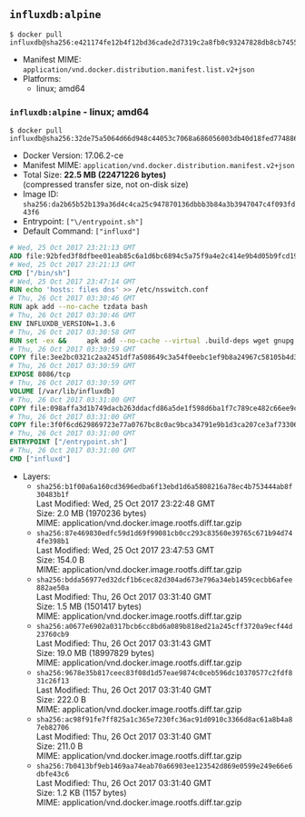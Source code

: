 ## `influxdb:alpine`

```console
$ docker pull influxdb@sha256:e421174fe12b4f12bd36cade2d7319c2a8fb0c93247828db8cb74553f49f3caf
```

-	Manifest MIME: `application/vnd.docker.distribution.manifest.list.v2+json`
-	Platforms:
	-	linux; amd64

### `influxdb:alpine` - linux; amd64

```console
$ docker pull influxdb@sha256:32de75a5064d66d948c44053c7068a686056003db40d18fed7748865d43610f1
```

-	Docker Version: 17.06.2-ce
-	Manifest MIME: `application/vnd.docker.distribution.manifest.v2+json`
-	Total Size: **22.5 MB (22471226 bytes)**  
	(compressed transfer size, not on-disk size)
-	Image ID: `sha256:da2b65b52b139a36d4c4ca25c947870136dbbb3b84a3b3947047c4f093fd43f6`
-	Entrypoint: `["\/entrypoint.sh"]`
-	Default Command: `["influxd"]`

```dockerfile
# Wed, 25 Oct 2017 23:21:13 GMT
ADD file:92bfed3f8dfbee01eab85c6a1d6bc6894c5a75f9a4e2c414e9b4d05b9fcd19d0 in / 
# Wed, 25 Oct 2017 23:21:13 GMT
CMD ["/bin/sh"]
# Wed, 25 Oct 2017 23:47:14 GMT
RUN echo 'hosts: files dns' >> /etc/nsswitch.conf
# Thu, 26 Oct 2017 03:30:46 GMT
RUN apk add --no-cache tzdata bash
# Thu, 26 Oct 2017 03:30:46 GMT
ENV INFLUXDB_VERSION=1.3.6
# Thu, 26 Oct 2017 03:30:58 GMT
RUN set -ex &&     apk add --no-cache --virtual .build-deps wget gnupg tar ca-certificates &&     update-ca-certificates &&     for key in         05CE15085FC09D18E99EFB22684A14CF2582E0C5 ;     do         gpg --keyserver ha.pool.sks-keyservers.net --recv-keys "$key" ||         gpg --keyserver pgp.mit.edu --recv-keys "$key" ||         gpg --keyserver keyserver.pgp.com --recv-keys "$key" ;     done &&     wget -q https://dl.influxdata.com/influxdb/releases/influxdb-${INFLUXDB_VERSION}-static_linux_amd64.tar.gz.asc &&     wget -q https://dl.influxdata.com/influxdb/releases/influxdb-${INFLUXDB_VERSION}-static_linux_amd64.tar.gz &&     gpg --batch --verify influxdb-${INFLUXDB_VERSION}-static_linux_amd64.tar.gz.asc influxdb-${INFLUXDB_VERSION}-static_linux_amd64.tar.gz &&     mkdir -p /usr/src &&     tar -xzf influxdb-${INFLUXDB_VERSION}-static_linux_amd64.tar.gz &&     chmod +x /usr/bin/influx_inspect /usr/bin/influx_stress /usr/bin/influxd /usr/bin/influx_tsm /usr/bin/influx &&     rm -rf *.tar.gz* /usr/src /root/.gnupg /etc/influxdb/influxdb.conf &&     apk del .build-deps
# Thu, 26 Oct 2017 03:30:59 GMT
COPY file:3ee2bc0321c2aa2451df7a508649c3a54f0eebc1ef9b8a24967c58105b4d3160 in /etc/influxdb/influxdb.conf 
# Thu, 26 Oct 2017 03:30:59 GMT
EXPOSE 8086/tcp
# Thu, 26 Oct 2017 03:30:59 GMT
VOLUME [/var/lib/influxdb]
# Thu, 26 Oct 2017 03:31:00 GMT
COPY file:098affa3d1b749dacb263ddacfd86a5de1f598d6ba1f7c789ce482c66ee9c80b in /entrypoint.sh 
# Thu, 26 Oct 2017 03:31:00 GMT
COPY file:3f0f6cd629869723e77a0767bc8c0ac9bca34791e9b1d3ca207ce3af73306205 in /init-influxdb.sh 
# Thu, 26 Oct 2017 03:31:00 GMT
ENTRYPOINT ["/entrypoint.sh"]
# Thu, 26 Oct 2017 03:31:00 GMT
CMD ["influxd"]
```

-	Layers:
	-	`sha256:b1f00a6a160cd3696edba6f13ebd1d6a5808216a78ec4b753444ab8f30483b1f`  
		Last Modified: Wed, 25 Oct 2017 23:22:48 GMT  
		Size: 2.0 MB (1970236 bytes)  
		MIME: application/vnd.docker.image.rootfs.diff.tar.gzip
	-	`sha256:87e469830edfc59d1d69f99081cb0cc293c83560e39765c671b94d744fe398b1`  
		Last Modified: Wed, 25 Oct 2017 23:47:53 GMT  
		Size: 154.0 B  
		MIME: application/vnd.docker.image.rootfs.diff.tar.gzip
	-	`sha256:bdda56977ed32dcf1b6cec82d304ad673e796a34eb1459cecbb6afee882ae50a`  
		Last Modified: Thu, 26 Oct 2017 03:31:40 GMT  
		Size: 1.5 MB (1501417 bytes)  
		MIME: application/vnd.docker.image.rootfs.diff.tar.gzip
	-	`sha256:a0677e6902a0317bcb6cc8bd6a089b818ed21a245cff3720a9ecf44d23760cb9`  
		Last Modified: Thu, 26 Oct 2017 03:31:43 GMT  
		Size: 19.0 MB (18997829 bytes)  
		MIME: application/vnd.docker.image.rootfs.diff.tar.gzip
	-	`sha256:9678e35b817ceec83f08d1d57eae9874c0ceb596dc10370577c2fdf831c26f13`  
		Last Modified: Thu, 26 Oct 2017 03:31:40 GMT  
		Size: 222.0 B  
		MIME: application/vnd.docker.image.rootfs.diff.tar.gzip
	-	`sha256:ac98f91fe7ff825a1c365e7230fc36ac91d0910c3366d8ac61a8b4a87eb82706`  
		Last Modified: Thu, 26 Oct 2017 03:31:40 GMT  
		Size: 211.0 B  
		MIME: application/vnd.docker.image.rootfs.diff.tar.gzip
	-	`sha256:7b0413bf9eb1469aa74eab70a66903ee123542d869e0599e249e66e6dbfe43c6`  
		Last Modified: Thu, 26 Oct 2017 03:31:40 GMT  
		Size: 1.2 KB (1157 bytes)  
		MIME: application/vnd.docker.image.rootfs.diff.tar.gzip
